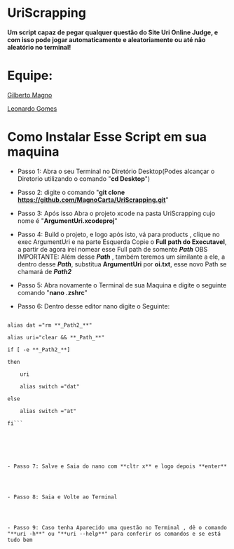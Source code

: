 # UriScrapping



**Um script capaz de pegar qualquer questão do Site Uri Online Judge, e com isso pode jogar automaticamente e aleatoriamente ou até não aleatório no terminal!**


# Equipe:
  [Gilberto Magno](https://github.com/MagnoCarta)
  
  [Leonardo Gomes](https://github.com/leonardo252)


# Como Instalar Esse Script em sua maquina

- Passo 1: Abra o seu Terminal no Diretório Desktop(Podes alcançar o Diretorio utilizando o comando "**cd Desktop**")




- Passo 2: digite o comando "**git clone https://github.com/MagnoCarta/UriScrapping.git**"




- Passo 3: Após isso Abra o projeto xcode na pasta UriScrapping cujo nome é "**ArgumentUri.xcodeproj**"




- Passo 4: Build o projeto, e logo após isto, vá para products , clique no exec ArgumentUri e na parte Esquerda Copie o **Full path do Executavel**, a partir de agora irei nomear esse Full path de somente **_Path_**
OBS IMPORTANTE:
Além desse **_Path_** , também teremos um similante a ele, a dentro desse **_Path_**, substitua **ArgumentUri** por **oi.txt**, esse novo Path se chamará de **_Path2_**




- Passo 5: Abra novamente o Terminal de sua Maquina e digite o seguinte comando "**nano .zshrc**"




- Passo 6: Dentro desse editor nano digite o Seguinte:





```alias at ="touch **_Path2_**"  

alias dat ="rm **_Path2_**"  

alias uri="clear && **_Path_**"  

if [ -e **_Path2_**]  

then  

    uri  
    
    alias switch ="dat"      
    
else  

    alias switch ="at"      
    
fi``` 






- Passo 7: Salve e Saia do nano com **cltr x** e logo depois **enter**




- Passo 8: Saia e Volte ao Terminal




- Passo 9: Caso tenha Aparecido uma questão no Terminal , dê o comando "**uri -h**" ou "**uri --help**" para conferir os comandos e se está tudo bem
